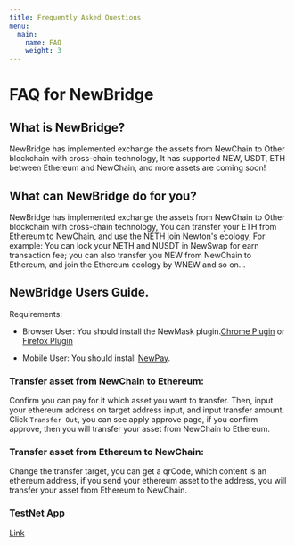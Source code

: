 ```yaml
---
title: Frequently Asked Questions
menu:
  main:
    name: FAQ
    weight: 3
---
```


# FAQ for NewBridge

## What is NewBridge?

NewBridge has implemented exchange the assets from NewChain to Other blockchain with cross-chain technology,
It has supported NEW, USDT, ETH between Ethereum and NewChain, and more assets are coming soon!

## What can NewBridge do for you?

NewBridge has implemented exchange the assets from NewChain to Other blockchain with cross-chain technology,
You can transfer your ETH from Ethereum to NewChain, and use the NETH join Newton's ecology, For example: You can
lock your NETH and NUSDT in NewSwap for earn transaction fee; you can also transfer you NEW from NewChain to Ethereum,
and join the Ethereum ecology by WNEW and so on...

## NewBridge Users Guide.

Requirements:

- Browser User: You should install the NewMask plugin.[Chrome Plugin](https://chrome.google.com/webstore/detail/newmask/moaehhjcfiempcbcglpmmppcdphmgkef?hl=zh-CN)
  or [Firefox Plugin](https://addons.mozilla.org/zh-CN/firefox/addon/newmask/?utm_source=addons.mozilla.org&utm_medium=referral&utm_content=search)

- Mobile User: You should install [NewPay](https://www.newtonproject.org/newpay/).

### Transfer asset from NewChain to Ethereum:

Confirm you can pay for it which asset you want to transfer. Then, input your ethereum address on target address input,
and input transfer amount. Click `Transfer Out`, you can see apply approve page, if you confirm approve, then you will transfer
your asset from NewChain to Ethereum.

### Transfer asset from Ethereum to NewChain:

Change the transfer target, you can get a qrCode, which content is an ethereum address, if you send your ethereum asset to the address,
you will transfer your asset from Ethereum to NewChain.

### TestNet App

[Link](../about/testnet/_index.md)